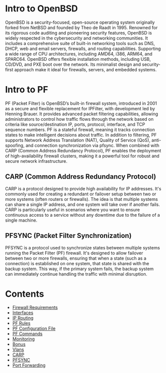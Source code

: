 # Intro to OpenBSD

  OpenBSD is a security-focused, open-source operating system originally forked from NetBSD and founded by Theo de Raadt in 1995. Renowned for its rigorous code auditing and pioneering security features, OpenBSD is widely respected in the cybersecurity and networking communities. It includes a comprehensive suite of built-in networking tools such as DNS, DHCP, web and email servers, firewalls, and routing capabilities. Supporting a wide range of CPU architectures, including AMD64, i386, ARM64, and SPARC64. OpenBSD offers flexible installation methods, including USB, CD/DVD, and PXE boot over the network. Its minimalist design and security-first approach make it ideal for firewalls, servers, and embedded systems.

# Intro to PF

  PF (Packet Filter) is OpenBSD’s built-in firewall system, introduced in 2001 as a secure and flexible replacement for IPFilter, with development led by Henning Brauer. It provides advanced packet filtering capabilities, allowing administrators to control how traffic flows through the network based on criteria like source/destination IP, ports, protocol, interface, and TCP sequence numbers. PF is a stateful firewall, meaning it tracks connection states to make intelligent decisions about traffic. In addition to filtering, PF supports Network Address Translation (NAT), Quality of Service (QoS), anti-spoofing, and connection synchronization via pfsync. When combined with CARP (Common Address Redundancy Protocol), PF enables the deployment of high-availability firewall clusters, making it a powerful tool for robust and secure network infrastructure.

## CARP (Common Address Redundancy Protocol)

  CARP is a protocol designed to provide high availability for IP addresses. It's commonly used for creating a redundant or failover setup between two or more systems (often routers or firewalls). The idea is that multiple systems can share a single IP address, and one system will take over if another fails. CARP is particularly useful in scenarios where you want to ensure continuous access to a service without any downtime due to the failure of a single machine.

## PFSYNC (Packet Filter Synchronization)

  PFSYNC is a protocol used to synchronize states between multiple systems running the Packet Filter (PF) firewall. It's designed to allow failover between two or more firewalls, ensuring that when a state (such as a connection) is established on one system, that state is shared with the backup system. This way, if the primary system fails, the backup system can immediately continue handling the traffic with minimal disruption.


# Contents
- [Firewall Requirements](PF.md#firewall-requirements)
- [Interfaces](PF.md#interfaces)
- [IP Routing](PF.md#ip-routing)
- [PF Rules](PF.md#pf-rules)
- [PF Configuration File](PF.md#pf-configuration-file)
- [PF Commands](PF,md#pf-commands)
- [Monitoring](PF.md#monitoring)
- [Bonus](PF.md#bonus)
- [Vlans](PF.md##vlans)
- [CARP](PF.md#carp)
- [PFSYNC](PF.md#pfsync)
- [Port Forwarding](PF.md##port-forwarding)
